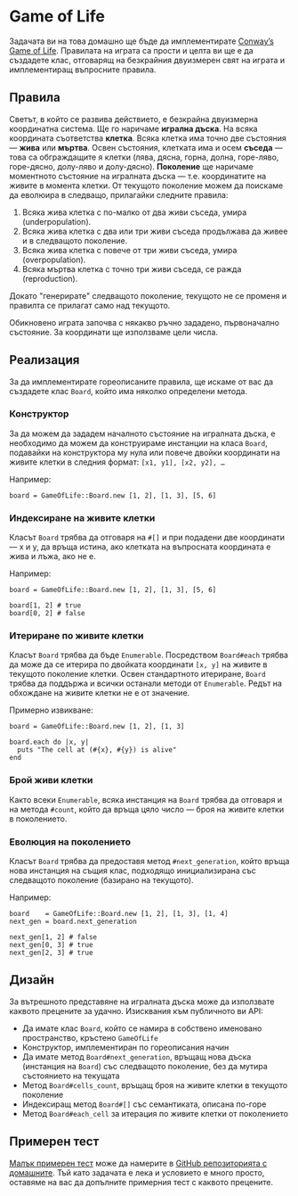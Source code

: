 # Game of Life

Задачата ви на това домашно ще бъде да имплементирате [Conway’s Game of Life](http://en.wikipedia.org/wiki/Conway's_Game_of_Life). Правилата на играта са прости и целта ви ще е да създадете клас, отговарящ на безкрайния двуизмерен свят на играта и имплементиращ въпросните правила.

## Правила

Светът, в който се развива действието, е безкрайна двуизмерна координатна система. Ще го наричаме **игрална дъска**. На всяка координата съответства **клетка**. Всяка клетка има точно две състояния — **жива** или **мъртва**. Освен състояния, клетката има и осем **съседа** — това са обграждащите я клетки (лява, дясна, горна, долна, горе-ляво, горе-дясно, долу-ляво и долу-дясно). **Поколение** ще наричаме моментното състояние на игралната дъска — т.е. координатите на живите в момента клетки. От текущото поколение можем да поискаме да еволюира в следващо, прилагайки следните правила:

1. Всяка жива клетка с по-малко от два живи съседа, умира (underpopulation).
2. Всяка жива клетка с два или три живи съседа продължава да живее и в следващото поколение.
3. Всяка жива клетка с повече от три живи съседа, умира (overpopulation).
4. Всяка мъртва клетка с точно три живи съседа, се ражда (reproduction).

Докато "генерирате" следващото поколение, текущото не се променя и правилта се прилагат само над текущото.

Обикновено играта започва с някакво ръчно зададено, първоначално състояние. За координати ще използваме цели числа.

## Реализация

За да имплементирате гореописаните правила, ще искаме от вас да създадете клас `Board`, който има няколко определени метода.

### Конструктор

За да можем да зададем началното състояние на игралната дъска, е необходимо да можем да конструираме инстанции на класа `Board`, подавайки на конструктора му нула или повече двойки координати на живите клетки в следния формат: `[x1, y1], [x2, y2], …`

Например:

    board = GameOfLife::Board.new [1, 2], [1, 3], [5, 6]

### Индексиране на живите клетки

Класът `Board` трябва да отговаря на `#[]` и при подадени две координати — x и y, да връща истина, ако клетката на въпросната координата е жива и лъжа, ако не е.

Например:

    board = GameOfLife::Board.new [1, 2], [1, 3], [5, 6]

    board[1, 2] # true
    board[0, 2] # false

### Итериране по живите клетки

Класът `Board` трябва да бъде `Enumerable`. Посредством `Board#each` трябва да може да се итерира по двойката координати `[x, y]` на живите в текущото поколение клетки. Освен стандартното итериране, `Board` трябва да поддържа и всички останали методи от `Enumerable`. Редът на обхождане на живите клетки не е от значение.

Примерно извикване:

    board = GameOfLife::Board.new [1, 2], [1, 3]

    board.each do |x, y|
      puts "The cell at (#{x}, #{y}) is alive"
    end

### Брой живи клетки

Както всеки `Enumerable`, всяка инстанция на `Board` трябва да отговаря и на метода `#count`, който да връща цяло число — броя на живите клетки в поколението.

### Еволюция на поколението

Класът `Board` трябва да предоставя метод `#next_generation`, който връща нова инстанция на същия клас, подходящо инициализирана със следващото поколение (базирано на текущото).

Например:

    board    = GameOfLife::Board.new [1, 2], [1, 3], [1, 4]
    next_gen = board.next_generation

    next_gen[1, 2] # false
    next_gen[0, 3] # true
    next_gen[2, 3] # true

## Дизайн

За вътрешното представяне на игралната дъска може да използвате каквото прецените за удачно. Изисквания към публичното ви API:

* Да имате клас `Board`, който се намира в собствено именовано пространство, кръстено `GameOfLife`
* Конструктор, имплементиран по гореописания начин
* Да имате метод `Board#next_generation`, връщащ нова дъска (инстанция на `Board`) със следващото поколение, без да мутира състоянието на текущата
* Метод `Board#cells_count`, връщащ броя на живите клетки в текущото поколение
* Индексиращ метод `Board#[]` със семантиката, описана по-горе
* Метод `Board#each_cell` за итерация по живите клетки от поколението

## Примерен тест

[Малък примерен тест](https://github.com/fmi/ruby-homework/blob/master/06/sample_spec.rb) може да намерите в [GitHub репозиторията с домашните](https://github.com/fmi/ruby-homework/blob/master/06/). Тъй като задачата е лека и условието е много просто, оставяме на вас да допълните примерния тест с каквото прецените.
